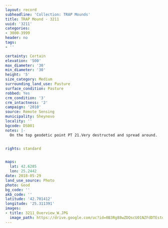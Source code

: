 ```yaml
---
layout: record
subheadline: 'Collection: TRAP Mounds'
title: TRAP Mound - 3211
uuid: '3211'
categories:
- 3000-3999
header: no
tags:
- ''

certainty: Certain
elevation: '500'
max_diameter: '30'
min_diameter: '30'
height: '5'
size_category: Medium
surrounding_land_use: Pasture
surface_condition: Pasture
robbed: Yes
crm_condition: '3'
crm_intactness: '2'
campaign: '2010'
source: Remote Sensing
municipality: Sheynovo
locality: ''
bgcode: DS001
notes: |-
  On the top geodetic point PT 21.Very destructed and spread around.


rights: standard


maps:
  lat: 42.6285
  lon: 25.2442
date: 2018-05-29
land_use_source: Photo
photo: Good
bg_code: ''
akb_code: ''
latitude: '42.701412'
longitude: '25.311391'
images:
- title: 3211_Overview_W.JPG
  image_path: https://drive.google.com/uc?id=0B3Rg88wZDQscU01NZFdDTEstdzg
---
```

